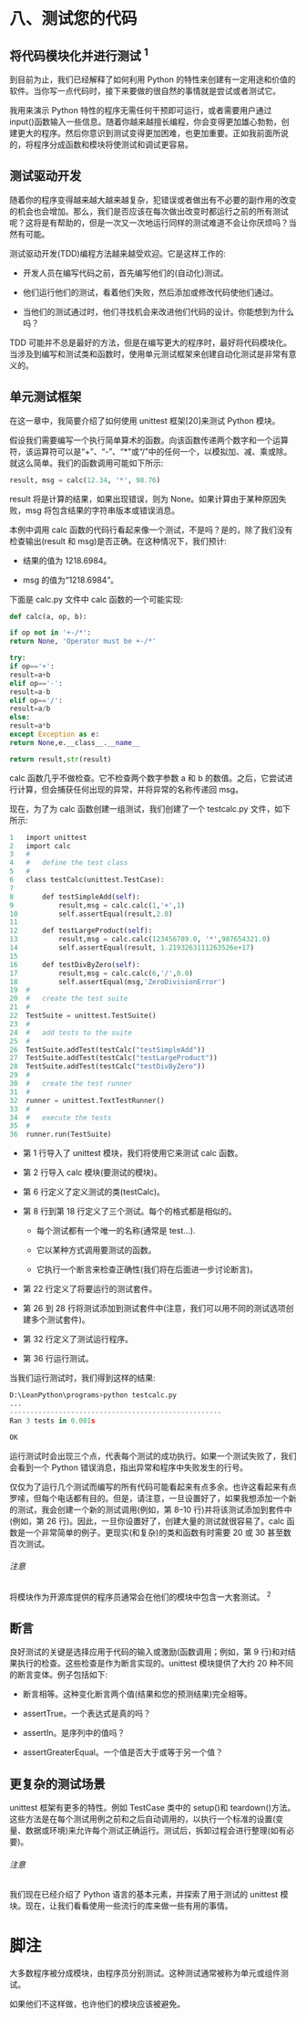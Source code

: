# 八、测试您的代码

## 将代码模块化并进行测试 <sup class="calibre20">1</sup>

到目前为止，我们已经解释了如何利用 Python 的特性来创建有一定用途和价值的软件。当你写一点代码时，接下来要做的很自然的事情就是尝试或者测试它。

我用来演示 Python 特性的程序无需任何干预即可运行，或者需要用户通过 input()函数输入一些信息。随着你越来越擅长编程，你会变得更加雄心勃勃，创建更大的程序。然后你意识到测试变得更加困难，也更加重要。正如我前面所说的，将程序分成函数和模块将使测试和调试更容易。

## 测试驱动开发

随着你的程序变得越来越大越来越复杂，犯错误或者做出有不必要的副作用的改变的机会也会增加。那么，我们是否应该在每次做出改变时都运行之前的所有测试呢？这将是有帮助的，但是一次又一次地运行同样的测试难道不会让你厌烦吗？当然有可能。

测试驱动开发(TDD)编程方法越来越受欢迎。它是这样工作的:

*   开发人员在编写代码之前，首先编写他们的(自动化)测试。

*   他们运行他们的测试，看着他们失败，然后添加或修改代码使他们通过。

*   当他们的测试通过时，他们寻找机会来改进他们代码的设计。你能想到为什么吗？

TDD 可能并不总是最好的方法，但是在编写更大的程序时，最好将代码模块化。当涉及到编写和测试类和函数时，使用单元测试框架来创建自动化测试是非常有意义的。

## 单元测试框架

在这一章中，我简要介绍了如何使用 unittest 框架[20]来测试 Python 模块。

假设我们需要编写一个执行简单算术的函数。向该函数传递两个数字和一个运算符，该运算符可以是“+”、“-”、“*”或“/”中的任何一个，以模拟加、减、乘或除。就这么简单。我们的函数调用可能如下所示:

```py
result, msg = calc(12.34, '*', 98.76) 
```

result 将是计算的结果，如果出现错误，则为 None。如果计算由于某种原因失败，msg 将包含结果的字符串版本或错误消息。

本例中调用 calc 函数的代码行看起来像一个测试，不是吗？是的，除了我们没有检查输出(result 和 msg)是否正确。在这种情况下，我们预计:

*   结果的值为 1218.6984。

*   msg 的值为“1218.6984”。

下面是 calc.py 文件中 calc 函数的一个可能实现:

```py
def calc(a, op, b): 

if op not in '+-/*': 
return None, 'Operator must be +-/*' 

try: 
if op=='+': 
result=a+b 
elif op=='-': 
result=a-b 
elif op=='/': 
result=a/b 
else: 
result=a*b 
except Exception as e: 
return None,e.__class__.__name__ 

return result,str(result) 
```

calc 函数几乎不做检查。它不检查两个数字参数 a 和 b 的数值。之后，它尝试进行计算，但会捕获任何出现的异常，并将异常的名称传递回 msg。

现在，为了为 calc 函数创建一组测试，我们创建了一个 testcalc.py 文件，如下所示:

```py
1   import unittest 
2   import calc 
3   # 
4   #   define the test class 
5   # 
6   class testCalc(unittest.TestCase): 
7  
8       def testSimpleAdd(self): 
9           result,msg = calc.calc(1,'+',1) 
10          self.assertEqual(result,2.0) 
11  
12      def testLargeProduct(self): 
13          result,msg = calc.calc(123456789.0, '*',987654321.0) 
14          self.assertEqual(result, 1.2193263111263526e+17) 
15      
16      def testDivByZero(self): 
17          result,msg = calc.calc(6,'/',0.0) 
18          self.assertEqual(msg,'ZeroDivisionError') 
19  # 
20  #   create the test suite 
21  # 
22  TestSuite = unittest.TestSuite() 
23  # 
24  #   add tests to the suite 
25  # 
26  TestSuite.addTest(testCalc("testSimpleAdd")) 
27  TestSuite.addTest(testCalc("testLargeProduct")) 
28  TestSuite.addTest(testCalc("testDivByZero")) 
29  # 
30  #   create the test runner 
31  # 
32  runner = unittest.TextTestRunner() 
33  # 
34  #   execute the tests 
35  # 
36  runner.run(TestSuite) 
```

*   第 1 行导入了 unittest 模块，我们将使用它来测试 calc 函数。

*   第 2 行导入 calc 模块(要测试的模块)。

*   第 6 行定义了定义测试的类(testCalc)。

*   第 8 行到第 18 行定义了三个测试。每个的格式都是相似的。

    *   每个测试都有一个唯一的名称(通常是 test...).

    *   它以某种方式调用要测试的函数。

    *   它执行一个断言来检查正确性(我们将在后面进一步讨论断言)。

*   第 22 行定义了将要运行的测试套件。

*   第 26 到 28 行将测试添加到测试套件中(注意，我们可以用不同的测试选项创建多个测试套件)。

*   第 32 行定义了测试运行程序。

*   第 36 行运行测试。

当我们运行测试时，我们得到这样的结果:

```py
D:\LeanPython\programs>python testcalc.py 
... 
---------------------------------------------------- 
Ran 3 tests in 0.001s 

OK 
```

运行测试时会出现三个点，代表每个测试的成功执行。如果一个测试失败了，我们会看到一个 Python 错误消息，指出异常和程序中失败发生的行号。

仅仅为了运行几个测试而编写的所有代码可能看起来有点多余。也许这看起来有点罗嗦，但每个电话都有目的。但是，请注意，一旦设置好了，如果我想添加一个新的测试，我会创建一个新的测试调用(例如，第 8–10 行)并将该测试添加到套件中(例如，第 26 行)。因此，一旦你设置好了，创建大量的测试就很容易了。calc 函数是一个非常简单的例子。更现实(和复杂)的类和函数有时需要 20 或 30 甚至数百次测试。

###### 注意

将模块作为开源库提供的程序员通常会在他们的模块中包含一大套测试。 <sup class="calibre4">2</sup>

## 断言

良好测试的关键是选择应用于代码的输入或激励(函数调用；例如，第 9 行)和对结果执行的检查。这些检查是作为断言实现的。unittest 模块提供了大约 20 种不同的断言变体。例子包括如下:

*   断言相等。这种变化断言两个值(结果和您的预测结果)完全相等。

*   assertTrue。一个表达式是真的吗？

*   assertIn。是序列中的值吗？

*   assertGreaterEqual。一个值是否大于或等于另一个值？

## 更复杂的测试场景

unittest 框架有更多的特性。例如 TestCase 类中的 setup()和 teardown()方法。这些方法是在每个测试用例之前和之后自动调用的，以执行一个标准的设置(变量、数据或环境)来允许每个测试正确运行。测试后，拆卸过程会进行整理(如有必要)。

###### 注意

我们现在已经介绍了 Python 语言的基本元素，并探索了用于测试的 unittest 模块。现在，让我们看看使用一些流行的库来做一些有用的事情。

# 脚注

大多数程序被分成模块，由程序员分别测试。这种测试通常被称为单元或组件测试。

如果他们不这样做，也许他们的模块应该被避免。